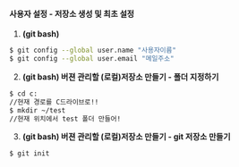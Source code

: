 #### 사용자 설정 - 저장소 생성 및 최초 설정
1. **(git bash)**
```bash
$ git config --global user.name "사용자이름"
$ git config --global user.email "메일주소"
```
2. **(git bash) 버젼 관리할 (로컬)저장소 만들기 - 폴더 지정하기**
```bash
$ cd c:
//현재 경로를 C드라이브로!!
$ mkdir ~/test
//현재 위치에서 test 폴더 만들어!
```

3. **(git bash) 버젼 관리할 (로컬)저장소 만들기 - git 저장소 만들기**
```bash
$ git init
```
